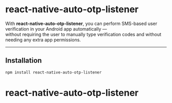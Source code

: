 # react-native-auto-otp-listener

With **react-native-auto-otp-listener**, you can perform SMS-based user verification in your Android app automatically —  
without requiring the user to manually type verification codes and without needing any extra app permissions.

---

## Installation

```sh
npm install react-native-auto-otp-listener
```

# react-native-auto-otp-listener
